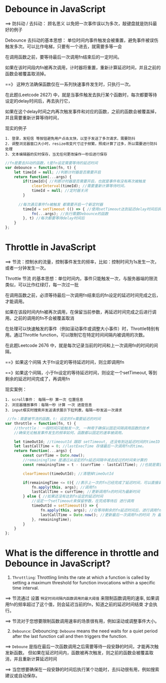 # Debounce in JavaScript
==> 防抖动 / 去抖动： 顾名思义 以免把一次事件误以为多次，敲键盘就是防抖最好的例子

Debounce 去抖动的基本思想： 单位时间内事件触发会被重置，避免事件被误伤触发多次。可以比作电梯，只要有一个进去，就需要多等一会

在调用函数之前，要等待最后一次调用fn结束后的一定时间。

如果在该时间段内fn被再次调用，计时器将重置，重新计算延迟时间，并且之前的函数会被覆盖取消掉。

==》 这种方法确保函数仅在一系列快速事件发生时，只执行一次。

在此题(Leetcode 2627) 中，就是当事件触发去执行某个函数时，每次都要等待设定的delay时间后，再去执行它，

如果在这个delay时间之内再次触发事件和对应的函数，之前的函数会被覆盖掉，并且需要重新计算等待时间，

现实的例子
```
1. 登录，发短信 等按钮避免用户点击太快，以至于发送了多次请求，需要防抖
2. 调整浏览器窗口大小时，resize改变尺寸过于频繁，照成计算了过多，所以需要进行防抖处理
3. 文本编辑器的实时保存，当无任何更改操作一秒后进行保存
```

```JavaScript
//fn是要去抖动的函数，t是fn设定需要等待的延迟时间
var debounce = function(fn, t) {
    let timeId = null; //判断计时器是否需要开启
    return function(...args) {
        if(timeId){ //判断计时器是否需要开启，也就是事件有没有再次被触发
            clearInterval(timeId); //需要重新计算等待时间，
            timeId = null; //定时器关闭
        }
        
      //每次遇见事件fn被触发 都需要开启一个新定时器
        timeId = setTimeout (() => { //使用setTimeout达到延迟delay时间后执行的效果
            fn(...args); //执行需要Debounce的函数
        }, t) //每次都要等待delay时间后
    }
};
```
# Throttle in JavaScript 
==> 节流：控制水的流量，控制事件发生的频率，比如：控制时间为1s发生一次，或者一分钟发生一次。

Throttle 节流 的基本思想：单位时间内，事件只能触发一次，与服务器端的限流类似，可以比作红绿灯，每一次过一批

在调用函数之前，必须等待最后一次调用fn结束后的fn设定的延迟时间完成之后，才能调用。

如果在该段时间内fn被再次调用，在保留当前参数，再延迟时间完成之后进行调用。之前的调用的fn不会被覆盖取消

在处理可以快速触发的事件（例如滚动事件或调整大小事件）时，Throttle特别有用。通过Throttle function，可以限制它在特定时间间隔内被调用的次数。

在此题Leetcode 2676 中，就是每次记录当前的时间和上一次调用fn的时间的间隔，

==》如果这个间隔 大于fn设定的等待延迟时间，则立即调用fn

==》如果这个间隔，小于fn设定的等待延迟时间，则设定一个setTimeout, 等到剩余的延迟时间完成了，再调用fn

现实案例：
```
1. scroll事件： 每隔一秒 算一次 位置信息
2. 浏览器播放事件：每隔一秒 计算 一次 进度信息
3. input框实时搜索并发送请求展示下拉列表，每隔一秒发送一次请求
```

```JavaScript
 //fn：需要被节流的函数。t: 设定的fn需要延迟的时间
var throttle = function(fn, t) {
    //throttle： 一段时间只能触发一次, 一种用于确保以固定间隔调用函数的技术
    //确保无论触发事件发生的频率如何，函数都以固定的速率被调用。

    let timeOutId; //timeoutId 跟踪 setTimeout, 还没有到达延迟时间的timeID
    let lastCallTime = 0; //lastExecTime 存储最后一次调用fn的time。
    return function(...args) {
        const currTime = Date.now();
        //remainingTime 是通过从设定的fn延迟间隔中减去经过的时间来计算的
        const remainingTime = t - (currTime - lastCallTime); //也就是需要等待的fn完成的时间

        clearTimeout(timeOutId); //清理掉timeOutId

        if(remainingTime <= 0){ //表示上一次的fn已经完成了延迟时间，可以直接调用fn
            fn.apply(this, args); //调用fn
            lastCallTime = currTime; //更新调用fn的时间为最新时间
        } else { //如果还没有达到fn设定的延迟时间
            //设定一个setTimeout来保留参数，在完成等待后 进行调用
            timeOutId = setTimeout(() => {
                fn.apply(this, args); //在等待剩余的fn延迟时间后，进行调用fn
                lastCallTime = Date.now(); //更新最后一次调用fn的时间 为 最新时间
            }, remainingTime);
        }
    }
};
```

# What is the difference in throttle and Debounce in JavaScript?

1. `Throttling`: Throttling limits the rate at which a function is called by setting a maximum threshold for function invocations within a specific time interval. 

==> 节流通过 设置 `特定时间间隔内函数调用的最大阈值` 来限制函数调用的速率, 如果调用fn的频率超过了这个值，则会延迟当前的fn，知道之前的延迟时间结束 才会执行。

==> 节流对于您想要限制函数调用速率的场景很有用，例如滚动或调整事件大小。

2. `Debounce`: Debouncing: `Deboune` means the need waits for a quiet period after the last function call and then triggers the function. 

==> `Deboune` 是指在最后一次函数调用之后需要等待一段安静的时间，才能再次触发新函数。 但如果在延迟时间内，函数被再次触发，则之前的函数会被覆盖取消，并且重新计算延迟时间

==> 当您想要确保在一段安静的时间后执行某个功能时，去抖动很有用，例如搜索建议或自动保存。
